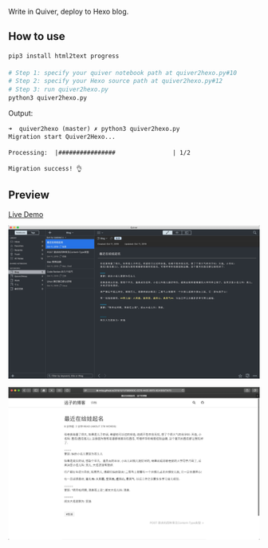 Write in Quiver, deploy to Hexo blog.

## How to use

```bash
pip3 install html2text progress

# Step 1: specify your quiver notebook path at quiver2hexo.py#10
# Step 2: specify your Hexo source path at quiver2hexo.py#12
# Step 3: run quiver2hexo.py
python3 quiver2hexo.py
```

Output:

```
➜  quiver2hexo (master) ✗ python3 quiver2hexo.py
Migration start Quiver2Hexo...

Processing:  |################                | 1/2

Migration success! 👌
```

## Preview

[Live Demo](https://rmlzy.github.io/)

![](./assets/quiver.jpg)

![](./assets/blog.jpg)
